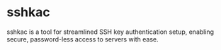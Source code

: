 # sshkac
 sshkac is a tool for streamlined SSH key authentication setup, enabling secure, password-less access to servers with ease.
